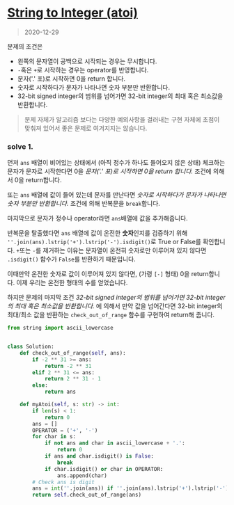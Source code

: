 # [String to Integer (atoi)](https://leetcode.com/explore/interview/card/top-interview-questions-easy/127/strings/884/)

> 2020-12-29

문제의 조건은
- 왼쪽의 문자열이 공백으로 시작되는 경우는 무시합니다.
- `-`혹은 `+`로 시작하는 경우는 operator를 반영합니다.
- 문자('.' 포)로 시작하면 0을 return 합니다.
- 숫자로 시작하다가 문자가 나타나면 숫자 부분만 반환합니다.
- 32-bit signed integer의 범위를 넘어가면 32-bit integer의 최대 혹은 최소값을 반환합니다.

> 문제 자체가 알고리즘 보다는 다양한 예외사항을 걸러내는 구현 자체에 초점이 맞춰져 있어서 좋은 문제로 여겨지지는 않습니다.

### solve 1.
먼저 `ans` 배열이 비어있는 상태에서 (아직 정수가 하나도 들어오지 않은 상태) 체크하는 문자가
문자로 시작한다면 0을 *문자('.' 포)로 시작하면 0을 return 합니다.* 조건에 의해서 0을 return합니다.

또는 `ans` 배열에 값이 들어 있는데 문자를 만난다면 *숫자로 시작하다가 문자가 나타나면 숫자 부분만 반환합니다.* 조건에 의해 반복문을 `break`합니다.

마지막으로 문자가 정수나 operator라면 `ans`배열에 값을 추가해줍니다.

반복문을 탈출했다면 `ans` 배열에 값이 온전한 **숫자**인지를 검증하기 위해 `''.join(ans).lstrip('+').lstrip('-').isdigit()`로 True or False를 확인합니다.
`+`또는 `-`를 제거하는 이유는 문자열이 온전히 숫자로만 이루어져 있지 않다면 `.isdigit()` 함수가 `False`를 반환하기 때문입니다.

이때만약 온전한 숫자로 값이 이루어져 있지 않다면, (가령 `[-]` 형태) 0을 return합니다.
이제 우리는 온전한 형태의 수를 얻었습니다.

하지만 문제의 마지막 조건 *32-bit signed integer의 범위를 넘어가면 32-bit integer의 최대 혹은 최소값을 반환합니다.* 에 의해서
만약 값을 넘어간다면 32-bit integer의 최대/최소 값을 반환하는 `check_out_of_range` 함수를 구현하여 return해 줍니다.

```python
from string import ascii_lowercase


class Solution:
    def check_out_of_range(self, ans):
        if -2 ** 31 >= ans:
            return -2 ** 31
        elif 2 ** 31 <= ans:
            return 2 ** 31 - 1
        else:
            return ans

    def myAtoi(self, s: str) -> int:
        if len(s) < 1:
            return 0
        ans = []
        OPERATOR = ('+', '-')
        for char in s:
            if not ans and char in ascii_lowercase + '.':
                return 0
            if ans and char.isdigit() is False:
                break
            if char.isdigit() or char in OPERATOR:
                ans.append(char)
        # Check ans is digit
        ans = int(''.join(ans)) if ''.join(ans).lstrip('+').lstrip('-').isdigit() else 0
        return self.check_out_of_range(ans)
```